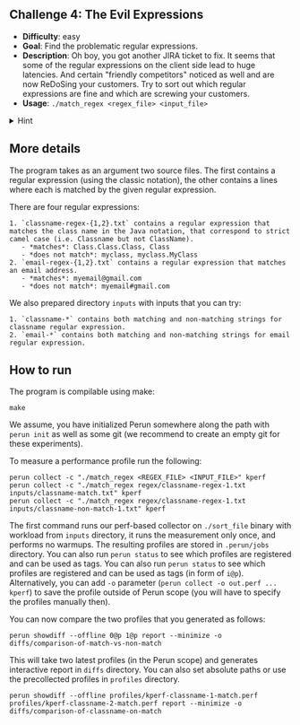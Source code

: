 ## Challenge 4: The Evil Expressions

  - **Difficulty**: easy
  - **Goal**: Find the problematic regular expressions.
  - **Description**: Oh boy, you got another JIRA ticket to fix. It seems that some of the regular expressions on the client side lead to huge latencies. And certain "friendly competitors" noticed as well and are now ReDoSing your customers. Try to sort out which regular expressions are fine and which are screwing your customers.
  - **Usage**: `./match_regex <regex_file> <input_file>`
  <details>
    <summary>Hint</summary>
    The gist of the ReDoS attack is that it forces badly implemented regular expression engines to backtrack quadratic-times in case of a mismatch. 
  </details>

## More details

The program takes as an argument two source files. The first contains a regular expression (using the classic notation), the other contains a lines where each is matched by the given regular expression.

There are four regular expressions:

    1. `classname-regex-{1,2}.txt` contains a regular expression that matches the class name in the Java notation, that correspond to strict camel case (i.e. Classname but not ClassName).
       - *matches*: Class.Class.Class, Class
       - *does not match*: myclass, myclass.MyClass 
    2. `email-regex-{1,2}.txt` contains a regular expression that matches an email address.
       - *matches*: myemail@gmail.com
       - *does not match*: myemail#gmail.com

We also prepared directory `inputs` with inputs that you can try:

    1. `classname-*` contains both matching and non-matching strings for classname regular expression.
    2. `email-*` contains both matching and non-matching strings for email regular expression.

## How to run

The program is compilable using make:

    make

We assume, you have initialized Perun somewhere along the path with `perun init` as well as some git (we recommend to create an empty git for these experiments).

To measure a performance profile run the following:

    perun collect -c "./match_regex <REGEX_FILE> <INPUT_FILE>" kperf
    perun collect -c "./match_regex regex/classname-regex-1.txt inputs/classname-match.txt" kperf
    perun collect -c "./match_regex regex/classname-regex-1.txt inputs/classname-non-match-1.txt" kperf

The first command runs our perf-based collector on `./sort_file` binary with
workload from `inputs` directory, it runs the measurement only once, and
performs no warmups. The resulting profiles are stored in `.perun/jobs`
directory. You can also run `perun status` to see which profiles are registered
and can be used as tags. You can also run `perun status` to see which profiles
are registered and can be used as tags (in form of `i@p`). Alternatively, you
can add `-o` parameter (`perun collect -o out.perf ... kperf`) to save the
profile outside of Perun scope (you will have to specify the profiles manually
then).

You can now compare the two profiles that you generated as follows:

    perun showdiff --offline 0@p 1@p report --minimize -o diffs/comparison-of-match-vs-non-match

This will take two latest profiles (in the Perun scope) and generates
interactive report in `diffs` directory. You can also set absolute paths or use
the precollected profiles in `profiles` directory.

    perun showdiff --offline profiles/kperf-classname-1-match.perf profiles/kperf-classname-2-match.perf report --minimize -o diffs/comparison-of-classname-on-match